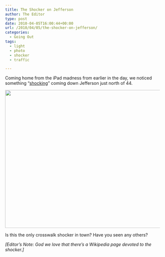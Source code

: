 ```yaml
---
title: The Shocker on Jefferson
author: The Editor
type: post
date: 2010-04-05T16:00:44+00:00
url: /2010/04/05/the-shocker-on-jefferson/
categories:
  - Going Out
tags:
  - light
  - photo
  - shocker
  - traffic

---
```

Coming home from the iPad madness from earlier in the day, we noticed something &#8220;<a href="http://en.wikipedia.org/wiki/Shocker_(hand_gesture)" target="_blank">shocking</a>&#8221; coming down Jefferson just north of 44.

<p style="text-align: center;">
  <a href="http://punchingkitty.com/wp-content/uploads/2010/04/DSCF1995.jpg"><img class="aligncenter size-full wp-image-3822" title="DSCF1995" src="http://punchingkitty.com/wp-content/uploads/2010/04/DSCF1995.jpg?filter=resize&w=585" alt="" width="600" height="450" srcset="http://media.punchingkitty.com/wordpress/2010/04/DSCF1995.jpg 1000w, http://media.punchingkitty.com/wordpress/2010/04/DSCF1995-300x225.jpg 300w" sizes="(max-width: 600px) 100vw, 600px" /></a>
</p>

<p style="text-align: left;">
  Is this the only crosswalk shocker in town? Have you seen any others?
</p>

<p style="text-align: left;">
  <em>[Editor&#8217;s Note: God we love that there&#8217;s a Wikipedia page devoted to the shocker.]</em>
</p>